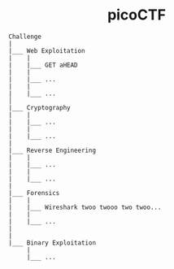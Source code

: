 <h1 align="center"> picoCTF </h1>


    Challenge
    |
    |___ Web Exploitation
    |    |
    |    |___ GET aHEAD
    |    |
    |    |___ ...
    |    |
    |    |___ ...
    │  
    |___ Cryptography
    |    |    
    |    |___ ...
    |    |
    |    |___ ...
    |
    |___ Reverse Engineering
    |    |
    |    |___ ...
    |    |
    |    |___ ...
    |
    |___ Forensics
    |    |
    |    |___ Wireshark twoo twooo two twoo...
    |    |
    |    |___ ... 
    |
    |
    |___ Binary Exploitation
         |
         |___ ...
